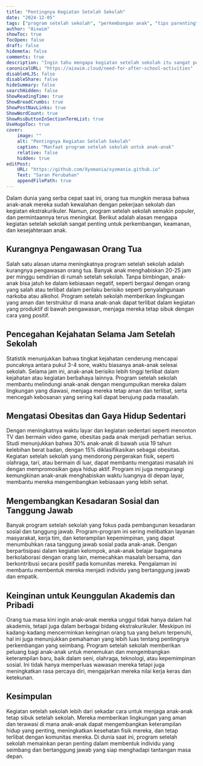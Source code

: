 ```yaml
---
title: "Pentingnya Kegiatan Setelah Sekolah"
date: "2024-12-05"
tags: ["program setelah sekolah", "perkembangan anak", "tips parenting", "keamanan anak", "anak sehat"]
author: "Aixwim"
showToc: true
TocOpen: false
draft: false
hidemeta: false
comments: true
description: "Ingin tahu mengapa kegiatan setelah sekolah itu sangat penting? Temukan manfaat dari program setelah sekolah untuk perkembangan anak, keamanan, dan kesejahteraan mereka secara keseluruhan."
canonicalURL: "https://aixwim.cloud/need-for-after-school-activities"
disableHLJS: false
disableShare: false
hideSummary: false
searchHidden: false
ShowReadingTime: true
ShowBreadCrumbs: true
ShowPostNavLinks: true
ShowWordCount: true
ShowRssButtonInSectionTermList: true
UseHugoToc: true
cover:
    image: ""
    alt: "Pentingnya Kegiatan Setelah Sekolah"
    caption: "Manfaat program setelah sekolah untuk anak-anak"
    relative: false
    hidden: true
editPost:
    URL: "https://github.com/Xyomania/xyomania.github.io"
    Text: "Saran Perubahan"
    appendFilePath: true
---
```


Dalam dunia yang serba cepat saat ini, orang tua mungkin merasa bahwa anak-anak mereka sudah kewalahan dengan pekerjaan sekolah dan kegiatan ekstrakurikuler. Namun, program setelah sekolah semakin populer, dan permintaannya terus meningkat. Berikut adalah alasan mengapa kegiatan setelah sekolah sangat penting untuk perkembangan, keamanan, dan kesejahteraan anak.

<!--more-->

## Kurangnya Pengawasan Orang Tua

Salah satu alasan utama meningkatnya program setelah sekolah adalah kurangnya pengawasan orang tua. Banyak anak menghabiskan 20-25 jam per minggu sendirian di rumah setelah sekolah. Tanpa bimbingan, anak-anak bisa jatuh ke dalam kebiasaan negatif, seperti bergaul dengan orang yang salah atau terlibat dalam perilaku berisiko seperti penyalahgunaan narkoba atau alkohol. Program setelah sekolah memberikan lingkungan yang aman dan terstruktur di mana anak-anak dapat terlibat dalam kegiatan yang produktif di bawah pengawasan, menjaga mereka tetap sibuk dengan cara yang positif.

## Pencegahan Kejahatan Selama Jam Setelah Sekolah

Statistik menunjukkan bahwa tingkat kejahatan cenderung mencapai puncaknya antara pukul 3-4 sore, waktu biasanya anak-anak selesai sekolah. Selama jam ini, anak-anak berisiko lebih tinggi terlibat dalam kejahatan atau kegiatan berbahaya lainnya. Program setelah sekolah membantu melindungi anak-anak dengan mengumpulkan mereka dalam lingkungan yang diawasi, menjaga mereka tetap aman dan terlibat, serta mencegah kebosanan yang sering kali dapat berujung pada masalah.

## Mengatasi Obesitas dan Gaya Hidup Sedentari

Dengan meningkatnya waktu layar dan kegiatan sedentari seperti menonton TV dan bermain video game, obesitas pada anak menjadi perhatian serius. Studi menunjukkan bahwa 30% anak-anak di bawah usia 19 tahun kelebihan berat badan, dengan 15% diklasifikasikan sebagai obesitas. Kegiatan setelah sekolah yang mendorong pergerakan fisik, seperti olahraga, tari, atau bermain di luar, dapat membantu mengatasi masalah ini dengan mempromosikan gaya hidup aktif. Program ini juga mengurangi kemungkinan anak-anak menghabiskan waktu luangnya di depan layar, membantu mereka mengembangkan kebiasaan yang lebih sehat.

## Mengembangkan Kesadaran Sosial dan Tanggung Jawab

Banyak program setelah sekolah yang fokus pada pembangunan kesadaran sosial dan tanggung jawab. Program-program ini sering melibatkan layanan masyarakat, kerja tim, dan keterampilan kepemimpinan, yang dapat menumbuhkan rasa tanggung jawab sosial pada anak-anak. Dengan berpartisipasi dalam kegiatan kelompok, anak-anak belajar bagaimana berkolaborasi dengan orang lain, memecahkan masalah bersama, dan berkontribusi secara positif pada komunitas mereka. Pengalaman ini membantu membentuk mereka menjadi individu yang bertanggung jawab dan empatik.

## Keinginan untuk Keunggulan Akademis dan Pribadi

Orang tua masa kini ingin anak-anak mereka unggul tidak hanya dalam hal akademis, tetapi juga dalam berbagai bidang ekstrakurikuler. Meskipun ini kadang-kadang mencerminkan keinginan orang tua yang belum terpenuhi, hal ini juga menunjukkan pemahaman yang lebih luas tentang pentingnya perkembangan yang seimbang. Program setelah sekolah memberikan peluang bagi anak-anak untuk menemukan dan mengembangkan keterampilan baru, baik dalam seni, olahraga, teknologi, atau kepemimpinan sosial. Ini tidak hanya memperluas wawasan mereka tetapi juga meningkatkan rasa percaya diri, mengajarkan mereka nilai kerja keras dan ketekunan.

## Kesimpulan

Kegiatan setelah sekolah lebih dari sekadar cara untuk menjaga anak-anak tetap sibuk setelah sekolah. Mereka memberikan lingkungan yang aman dan terawasi di mana anak-anak dapat mengembangkan keterampilan hidup yang penting, meningkatkan kesehatan fisik mereka, dan tetap terlibat dengan komunitas mereka. Di dunia saat ini, program setelah sekolah memainkan peran penting dalam membentuk individu yang seimbang dan bertanggung jawab yang siap menghadapi tantangan masa depan.
